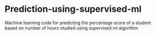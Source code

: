 # Prediction-using-supervised-ml
Machine learning code for predicting the percentage score of a student based on number of hours studied using supervised ml algorithm
